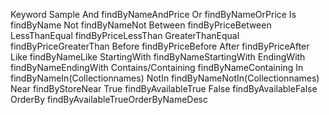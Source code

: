 Keyword 	Sample
And 	findByNameAndPrice
Or 	findByNameOrPrice
Is 	findByName
Not 	findByNameNot
Between 	findByPriceBetween
LessThanEqual 	findByPriceLessThan
GreaterThanEqual 	findByPriceGreaterThan
Before 	findByPriceBefore
After 	findByPriceAfter
Like 	findByNameLike
StartingWith 	findByNameStartingWith
EndingWith 	findByNameEndingWith
Contains/Containing 	findByNameContaining
In 	findByNameIn(Collection<String>names)
NotIn 	findByNameNotIn(Collection<String>names)
Near 	findByStoreNear
True 	findByAvailableTrue
False 	findByAvailableFalse
OrderBy 	findByAvailableTrueOrderByNameDesc
